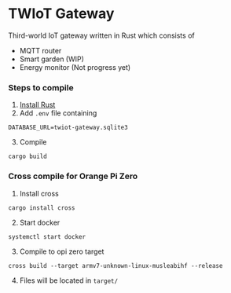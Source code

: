 # TWIoT Gateway
Third-world IoT gateway written in Rust which consists of
  - MQTT router
  - Smart garden (WIP)
  - Energy monitor (Not progress yet)

### Steps to compile
1. [Install Rust](https://www.rust-lang.org/learn/get-started)
2. Add `.env` file containing
```
DATABASE_URL=twiot-gateway.sqlite3
```
3. Compile
```
cargo build
```

### Cross compile for Orange Pi Zero
1. Install cross
```
cargo install cross
```
2. Start docker
```
systemctl start docker
```
3. Compile to opi zero target
```
cross build --target armv7-unknown-linux-musleabihf --release
```
4. Files will be located in `target/`
